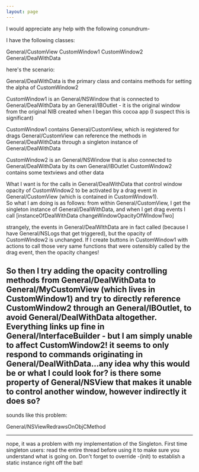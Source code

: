 ```yaml
---
layout: page
---
```



I would appreciate any help with the following conundrum-

I have the following classes:

General/CustomView
CustomWindow1
CustomWindow2
General/DealWithData

here's the scenario:

General/DealWithData is the primary class and contains methods for setting the alpha of CustomWindow2

CustomWindow1 is an General/NSWindow that is connected to General/DealWithData by an General/IBOutlet - it is the original window from the original NIB created when I began this cocoa app (I suspect this is significant)

CustomWindow1 contains General/CustomView, which is registered for drags
General/CustomView can reference the methods in General/DealWithData through a singleton instance of General/DealWithData

CustomWindow2 is an General/NSWindow that is also connected to General/DealWithData by its own General/IBOutlet
CustomWindow2 contains some textviews and other data



What I want is for the calls in General/DealWithData that control window opacity of CustomWindow2 to be activated by a drag event in General/CustomView (which is contained in CustomWindow1).  
So what I am doing is as follows: from within General/CustomView, I get the singleton instance of General/DealWithData, and when I get drag events I call [instanceOfDealWithData changeWindowOpacityOfWIndowTwo]

strangely, the events in General/DealWIthData are in fact called (because I have General/NSLogs that get triggered), but the opacity of CustomWindow2 is unchanged.  If I create buttons in CustomWindow1 with actions to call those very same functions that were ostensibly called by the drag event, then the opacity changes!  

So then I try adding the opacity controlling methods from General/DealWithData to General/MyCustomView (which lives in CustomWindow1) and try to directly reference CustomWindow2 through an General/IBOutlet, to avoid General/DealWithData altogether.  Everything links up fine in General/InterfaceBuilder - but I am simply unable to affect CustomWindow2!  it seems to only respond to commands originating in General/DealWithData...any idea why this would be or what I could look for?  is there some property of General/NSView that makes it unable to control another window, however indirectly it does so?
----

sounds like this problem:

General/NSViewRedrawsOnObjCMethod

----

nope, it was a problem with my implementation of the Singleton.  First time singleton users: read the entire thread before using it to make sure you understand what is going on.  Don't forget to override -(init) to establish a static instance right off the bat!